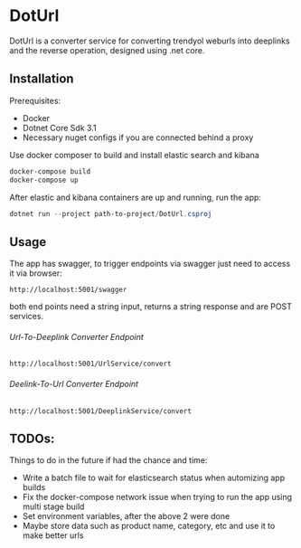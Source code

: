 # DotUrl

DotUrl is a converter service for converting trendyol weburls into deeplinks and the reverse operation, designed using .net core.

## Installation

Prerequisites:
- Docker
- Dotnet Core Sdk 3.1
- Necessary nuget configs if you are connected behind a proxy

Use docker composer to build and install elastic search and kibana 

```powershell
docker-compose build
docker-compose up
```

After elastic and kibana containers are up and running, run the app:

```powershell
dotnet run --project path-to-project/DotUrl.csproj
```

## Usage
The app has swagger, to trigger endpoints via swagger just need to access it via browser:

```
http://localhost:5001/swagger
```

both end points need a string input, returns a string response and are POST services.

###### Url-To-Deeplink Converter Endpoint
```
http://localhost:5001/UrlService/convert
```

###### Deelink-To-Url Converter Endpoint
```
http://localhost:5001/DeeplinkService/convert
```

## TODOs:
Things to do in the future if had the chance and time:

- Write a batch file to wait for elasticsearch status when automizing app builds
- Fix the docker-compose network issue when trying to run the app using multi stage build
- Set environment variables, after the above 2 were done
- Maybe store data such as product name, category, etc and use it to make better urls
